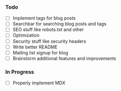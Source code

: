 ### Todo

- [ ] Implement tags for blog posts
- [ ] Searchbar for searching blog posts and tags
- [ ] SEO stuff like robots.txt and other
- [ ] Optimization
- [ ] Security stuff like security headers
- [ ] Write better README
- [ ] Mailing list signup for blog
- [ ] Brainstorm additional features and improvements

### In Progress

- [ ] Properly implement MDX
